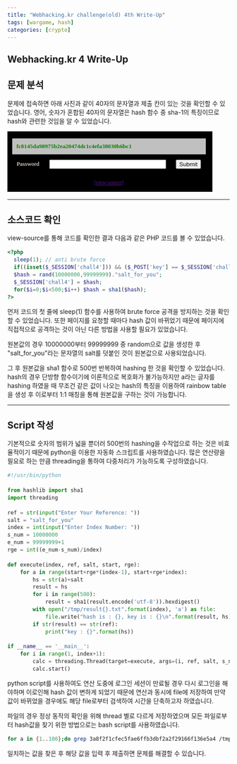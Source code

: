 ```yaml
---
title: "Webhacking.kr challenge(old) 4th Write-Up"
tags: [wargame, hash]
categories: [crypto]
---
```


Webhacking.kr 4 Write-Up
------------------------

## **문제 분석**

문제에 접속하면 아래 사진과 같이 40자의 문자열과 제출 칸이 있는 것을 확인할 수 있었습니다. 영어, 숫자가 혼합된 40자의 문자열은 hash 함수 중 sha-1의 특징이므로 hash와 관련한 것임을 알 수 있었습니다.

![Webhacking.kr_4_Main](https://raw.githubusercontent.com/Jun-Project-LAB/Jun-Project-LAB.github.io/main/_image/webhacking_kr_4_main.png)

* * *

## **소스코드 확인**

view-source를 통해 코드를 확인한 결과 다음과 같은 PHP 코드를 볼 수 있었습니다.

```php
<?php
  sleep(1); // anti brute force
  if((isset($_SESSION['chall4'])) && ($_POST['key'] == $_SESSION['chall4'])) solve(4);
  $hash = rand(10000000,99999999)."salt_for_you";
  $_SESSION['chall4'] = $hash;
  for($i=0;$i<500;$i++) $hash = sha1($hash);
?>
```

먼저 코드의 첫 줄에 sleep(1) 함수를 사용하여 brute force 공격을 방지하는 것을 확인할 수 있었습니다. 또한 페이지를 요청할 때마다 hash 값이 바뀌었기 때문에 페이지에 직접적으로 공격하는 것이 아닌 다른 방법을 사용할 필요가 있었습니다.

원본값의 경우 10000000부터 99999999 중 random으로 값을 생성한 후 "salt_for_you"라는 문자열의 salt를 덧붙인 것이 원본값으로 사용되었습니다.

그 후 원본값을 sha1 함수로 500번 반복하여 hashing 한 것을 확인할 수 있었습니다. hash의 경우 단방향 함수이기에 이론적으로 복호화가 불가능하지만 a라는 글자를 hashing 하였을 때 무조건 같은 값이 나오는 hash의 특징을 이용하여 rainbow table을 생성 후 이로부터 1:1 매칭을 통해 원본값을 구하는 것이 가능합니다.

* * *

## **Script 작성**

기본적으로 숫자의 범위가 넓을 뿐더러 500번의 hashing을 수작업으로 하는 것은 비효율적이기 때문에 python을 이용한 자동화 스크립트를 사용하였습니다. 많은 연산량을 필요로 하는 만큼 threading을 통하여 다중처리가 가능하도록 구성하였습니다.

```python
#!/usr/bin/python

from hashlib import sha1
import threading

ref = str(input("Enter Your Reference: "))
salt = "salt_for_you"
index = int(input("Enter Index Number: "))
s_num = 10000000
e_num = 99999999+1
rge = int((e_num-s_num)/index)

def execute(index, ref, salt, start, rge):
    for a in range(start+rge*(index-1), start+rge*index):
        hs = str(a)+salt
        result = hs
        for i in range(500):
            result = sha1(result.encode('utf-8')).hexdigest()
        with open("/tmp/result{}.txt".format(index), 'a') as file:
            file.write("hash is : {}, key is : {}\n".format(result, hs))
        if str(result) == str(ref):
            print("key : {}".format(hs))

if __name__ == '__main__':
    for i in range(1, index+1):
        calc = threading.Thread(target=execute, args=(i, ref, salt, s_num, rge))
        calc.start()
```

python script를 사용하여도 연산 도중에 로그인 세션이 만료될 경우 다시 로그인을 해야하며 이로인해 hash 값이 변하게 되었기 때문에 연산과 동시에 file에 저장하여 만약 값이 바뀌었을 경우에도 해당 file로부터 검색하여 시간을 단축하고자 하였습니다.

파일의 경우 정상 동작의 확인을 위해 thread 별로 다르게 저장하였으며 모든 파일로부터 hash값을 찾기 위한 방법으로는 bash script를 사용하였습니다.

```bash
for a in {1..100};do grep 3a8f2f1cfec5fae6ffb3dbf2a2f29166f136e5a4 /tmp/result$a.txt;done
```

일치하는 값을 찾은 후 해당 값을 입력 후 제출하면 문제를 해결할 수 있습니다.
